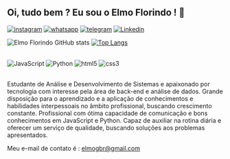 ## Oi, tudo bem ? Eu sou o Elmo Florindo ! 👋


[![instagram](https://img.shields.io/badge/Instagram-E4405F?style=for-the-badge&logo=instagram&logoColor=white)](https://www.instagram.com/elmo.neto/?next=%2F)
[![whatsapp](https://img.shields.io/badge/WhatsApp-25D366?style=for-the-badge&logo=whatsapp&logoColor=white)](https://api.whatsapp.com/send?phone=5585981950520)
[![telegram](https://img.shields.io/badge/Telegram-2CA5E0?style=for-the-badge&logo=telegram&logoColor=white)](https://t.me/elmoflorindo)
[![Linkedin](https://img.shields.io/badge/LinkedIn-0077B5?style=for-the-badge&logo=linkedin&logoColor=white)](https://www.linkedin.com/in/neto-elmo/)

![Elmo Florindo GitHub stats](https://github-readme-stats.vercel.app/api?username=elmoflorindo&show_icons=true&theme=transparent)
[![Top Langs](https://github-readme-stats.vercel.app/api/top-langs/?username=elmoflorindo&layout=compact)](https://github.com/ElmoFlorindo)

<div style="display:inline_block"><br/>
    <img align="center" alt="JavaScript" src="https://img.shields.io/badge/JavaScript-F7DF1E?style=for-the-badge&logo=javascript&logoColor=black">
    <img align="center" alt="Python" src="https://img.shields.io/badge/Python-14354C?style=for-the-badge&logo=python&logoColor=white">
    <img align="center" alt="html5" src="https://img.shields.io/badge/HTML-239120?style=for-the-badge&logo=html5&logoColor=white">
    <img align="center" alt="css3" src="https://img.shields.io/badge/CSS-239120?&style=for-the-badge&logo=css3&logoColor=white">
    
</div><br>

Estudante de Análise e Desenvolvimento de Sistemas e apaixonado por tecnologia 
com interesse pela área de back-end e análise de dados.
Grande disposição para o aprendizado e a aplicação
de conhecimentos e habilidades interpessoais no
âmbito profissional, buscando crescimento constante.
Profissional com ótima capacidade de comunicação
e bons conhecimentos em JavaScript e Python. Capaz de
auxiliar na rotina diária e oferecer um serviço de
qualidade, buscando soluções aos problemas
apresentados.

Meu e-mail de contato é : elmogbr@gmail.com
